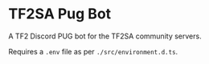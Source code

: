 # TF2SA Pug Bot

A TF2 Discord PUG bot for the TF2SA community servers.

Requires a `.env` file as per `./src/environment.d.ts`.
